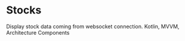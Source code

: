 # Stocks
Display stock data coming from websocket connection. Kotlin, MVVM, Architecture Components
